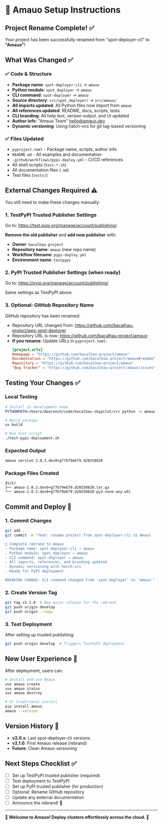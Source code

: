 # 🌟 Amauo Setup Instructions

## Project Rename Complete! ✅

Your project has been successfully renamed from "spot-deployer-cli" to **"Amauo"**!

## What Was Changed ✅

### ✅ Code & Structure
- **Package name**: `spot-deployer-cli` → `amauo`
- **Python module**: `spot_deployer` → `amauo`
- **CLI command**: `spot-deployer` → `amauo`
- **Source directory**: `src/spot_deployer/` → `src/amauo/`
- **All imports updated**: All Python files now import from `amauo`
- **All references updated**: README, docs, scripts, tests
- **CLI branding**: All help text, version output, and UI updated
- **Author info**: "Amauo Team" <hello@amauo.dev>
- **Dynamic versioning**: Using hatch-vcs for git tag-based versioning

### ✅ Files Updated
- `pyproject.toml` - Package name, scripts, author info
- `README.md` - All examples and documentation
- `.github/workflows/pypi-deploy.yml` - CI/CD references
- All shell scripts (`test-*.sh`)
- All documentation files (`.md`)
- Test files (`tests/`)

## External Changes Required ⚠️

You still need to make these changes manually:

### 1. TestPyPI Trusted Publisher Settings

Go to: https://test.pypi.org/manage/account/publishing/

**Remove the old publisher** and **add new publisher** with:
- **Owner**: `bacalhau-project`
- **Repository name**: `amauo` (new repo name)
- **Workflow filename**: `pypi-deploy.yml`
- **Environment name**: `testpypi`

### 2. PyPI Trusted Publisher Settings (when ready)

Go to: https://pypi.org/manage/account/publishing/

Same settings as TestPyPI above.

### 3. Optional: GitHub Repository Name

GitHub repository has been renamed:
- Repository URL changed from: https://github.com/bacalhau-project/aws-spot-deployer
- Repository URL is now: https://github.com/bacalhau-project/amauo
- **If you rename**: Update URLs in `pyproject.toml`:
  ```toml
  [project.urls]
  Homepage = "https://github.com/bacalhau-project/amauo"
  Documentation = "https://github.com/bacalhau-project/amauo#readme"
  Repository = "https://github.com/bacalhau-project/amauo"
  "Bug Tracker" = "https://github.com/bacalhau-project/amauo/issues"
  ```

## Testing Your Changes ✅

### Local Testing
```bash
# Install in development mode
PYTHONPATH=/Users/daaronch/code/bacalhau-skypilot/src python -m amauo --version

# Build package
uv build

# Run test script
./test-pypi-deployment.sh
```

### Expected Output
```bash
amauo version 2.0.3.dev0+g77b79e679.d20250828
```

### Package Files Created
```
dist/
├── amauo-2.0.3.dev0+g77b79e679.d20250828.tar.gz
└── amauo-2.0.3.dev0+g77b79e679.d20250828-py3-none-any.whl
```

## Commit and Deploy 🚀

### 1. Commit Changes
```bash
git add .
git commit -m "feat: rename project from spot-deployer-cli to Amauo

🌟 Complete rebrand to Amauo
- Package name: spot-deployer-cli → amauo
- Python module: spot_deployer → amauo
- CLI command: spot-deployer → amauo
- All imports, references, and branding updated
- Dynamic versioning with hatch-vcs
- Ready for PyPI deployment

BREAKING CHANGE: CLI command changed from 'spot-deployer' to 'amauo'"
```

### 2. Create Version Tag
```bash
git tag v2.1.0  # New major release for the rebrand
git push origin develop
git push origin --tags
```

### 3. Test Deployment
After setting up trusted publishing:
```bash
git push origin develop  # Triggers TestPyPI deployment
```

## New User Experience 🎉

After deployment, users can:

```bash
# Install and use Amauo
uvx amauo create
uvx amauo status
uvx amauo destroy

# Or traditional install
pip install amauo
amauo --version
```

## Version History 📝

- **v2.0.x**: Last spot-deployer-cli versions
- **v2.1.0**: First Amauo release (rebrand)
- **Future**: Clean Amauo versioning

## Next Steps Checklist ✅

- [ ] Set up TestPyPI trusted publisher (required)
- [ ] Test deployment to TestPyPI
- [ ] Set up PyPI trusted publisher (for production)
- [ ] Optional: Rename GitHub repository
- [ ] Update any external documentation
- [ ] Announce the rebrand! 🎉

---

**🌟 Welcome to Amauo! Deploy clusters effortlessly across the cloud. 🌟**
